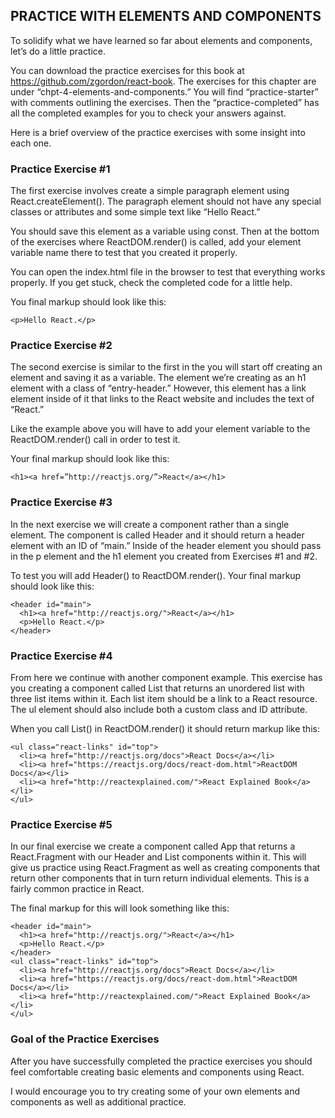 ## PRACTICE WITH ELEMENTS AND COMPONENTS
To solidify what we have learned so far about elements and components, let’s do a little practice.

You can download the practice exercises for this book at https://github.com/zgordon/react-book.  The exercises for this chapter are under “chpt-4-elements-and-components.” You will find “practice-starter” with comments outlining the exercises.  Then the “practice-completed” has all the completed examples for you to check your answers against.

Here is a brief overview of the practice exercises with some insight into each one.

### Practice Exercise #1
The first exercise involves create a simple paragraph element using React.createElement().  The paragraph element should not have any special classes or attributes and some simple text like “Hello React.”

You should save this element as a variable using const.  Then at the bottom of the exercises where ReactDOM.render() is called, add your element variable name there to test that you created it properly.

You can open the index.html file in the browser to test that everything works properly.  If you get stuck, check the completed code for a little help.

You final markup should look like this:

```
<p>Hello React.</p>
```

### Practice Exercise #2
The second exercise is similar to the first in the you will start off creating an element and saving it as a variable.  The element we’re creating as an h1 element with a class of “entry-header.”  However, this element has a link element inside of it that links to the React website and includes the text of “React.”

Like the example above you will have to add your element variable to the ReactDOM.render() call in order to test it.

Your final markup should look like this:

```
<h1><a href=”http://reactjs.org/”>React</a></h1>
```

### Practice Exercise #3
In the next exercise we will create a component rather than a single element.  The component is called Header and it should return a header element with an ID of “main.”  Inside of the header element you should pass in the p element and the h1 element you created from Exercises #1 and #2.

To test you will add Header() to ReactDOM.render().  Your final markup should look like this:

```
<header id="main">
  <h1><a href="http://reactjs.org/">React</a></h1>
  <p>Hello React.</p>
</header>
```

### Practice Exercise #4
From here we continue with another component example.  This exercise has you creating a component called List that returns an unordered list with three list items within it.  Each list item should be a link to a React resource.  The ul element should also include both a custom class and ID attribute.

When you call List() in ReactDOM.render() it should return markup like this:

```
<ul class="react-links" id="top">
  <li><a href="http://reactjs.org/docs">React Docs</a></li>
  <li><a href="https://reactjs.org/docs/react-dom.html">ReactDOM Docs</a></li>
  <li><a href="http://reactexplained.com/">React Explained Book</a></li>
</ul>
```

### Practice Exercise #5
In our final exercise we create a component called App that returns a React.Fragment with our Header and List components within it.  This will give us practice using React.Fragment as well as creating components that return other components that in turn return individual elements.  This is a fairly common practice in React.

The final markup for this will look something like this:

```
<header id="main">
  <h1><a href="http://reactjs.org/">React</a></h1>
  <p>Hello React.</p>
</header>
<ul class="react-links" id="top">
  <li><a href="http://reactjs.org/docs">React Docs</a></li>
  <li><a href="https://reactjs.org/docs/react-dom.html">ReactDOM Docs</a></li>
  <li><a href="http://reactexplained.com/">React Explained Book</a></li>
</ul>
```

### Goal of the Practice Exercises
After you have successfully completed the practice exercises you should feel comfortable creating basic elements and components using React.

I would encourage you to try creating some of your own elements and components as well as additional practice.